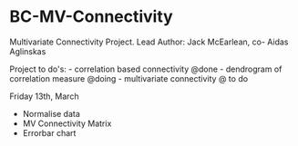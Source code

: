# BC-MV-Connectivity
 Multivariate Connectivity Project. Lead Author: Jack McEarlean, co- Aidas Aglinskas



Project to do's: 
	- correlation based connectivity @done
	- dendrogram of correlation measure  @doing 
	- multivariate connectivity @ to do


Friday 13th, March
-  Normalise data
 - MV Connectivity Matrix
 - Errorbar chart
 
 
 
